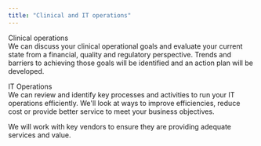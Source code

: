 ```yaml
---
title: "Clinical and IT operations"
---
```


<p>Clinical operations<br />We can discuss your clinical operational goals and evaluate your current state from a financial, quality and regulatory perspective. Trends and barriers to achieving those goals will be identified and an action plan will be developed.</p>
<p>IT Operations<br />We can review and identify key processes and activities to run your IT operations efficiently. We'll look at ways to improve efficiencies, reduce cost or provide better service to meet your business objectives.&nbsp;</p>
<p>We will work with key vendors to ensure they are providing adequate services and value.</p>
